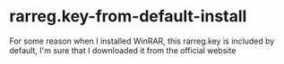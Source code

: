 # rarreg.key-from-default-install
For some reason when I installed WinRAR, this rarreg.key is included by default, I'm sure that I downloaded it from the official website

